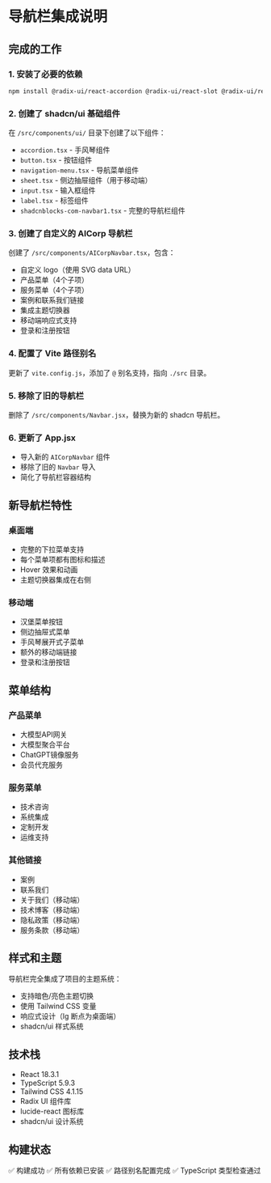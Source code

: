 # 导航栏集成说明

## 完成的工作

### 1. 安装了必要的依赖
```bash
npm install @radix-ui/react-accordion @radix-ui/react-slot @radix-ui/react-icons @radix-ui/react-navigation-menu @radix-ui/react-dialog @radix-ui/react-label
```

### 2. 创建了 shadcn/ui 基础组件
在 `/src/components/ui/` 目录下创建了以下组件：
- `accordion.tsx` - 手风琴组件
- `button.tsx` - 按钮组件
- `navigation-menu.tsx` - 导航菜单组件
- `sheet.tsx` - 侧边抽屉组件（用于移动端）
- `input.tsx` - 输入框组件
- `label.tsx` - 标签组件
- `shadcnblocks-com-navbar1.tsx` - 完整的导航栏组件

### 3. 创建了自定义的 AICorp 导航栏
创建了 `/src/components/AICorpNavbar.tsx`，包含：
- 自定义 logo（使用 SVG data URL）
- 产品菜单（4个子项）
- 服务菜单（4个子项）
- 案例和联系我们链接
- 集成主题切换器
- 移动端响应式支持
- 登录和注册按钮

### 4. 配置了 Vite 路径别名
更新了 `vite.config.js`，添加了 `@` 别名支持，指向 `./src` 目录。

### 5. 移除了旧的导航栏
删除了 `/src/components/Navbar.jsx`，替换为新的 shadcn 导航栏。

### 6. 更新了 App.jsx
- 导入新的 `AICorpNavbar` 组件
- 移除了旧的 `Navbar` 导入
- 简化了导航栏容器结构

## 新导航栏特性

### 桌面端
- 完整的下拉菜单支持
- 每个菜单项都有图标和描述
- Hover 效果和动画
- 主题切换器集成在右侧

### 移动端
- 汉堡菜单按钮
- 侧边抽屉式菜单
- 手风琴展开式子菜单
- 额外的移动端链接
- 登录和注册按钮

## 菜单结构

### 产品菜单
- 大模型API网关
- 大模型聚合平台
- ChatGPT镜像服务
- 会员代充服务

### 服务菜单
- 技术咨询
- 系统集成
- 定制开发
- 运维支持

### 其他链接
- 案例
- 联系我们
- 关于我们（移动端）
- 技术博客（移动端）
- 隐私政策（移动端）
- 服务条款（移动端）

## 样式和主题

导航栏完全集成了项目的主题系统：
- 支持暗色/亮色主题切换
- 使用 Tailwind CSS 变量
- 响应式设计（lg 断点为桌面端）
- shadcn/ui 样式系统

## 技术栈

- React 18.3.1
- TypeScript 5.9.3
- Tailwind CSS 4.1.15
- Radix UI 组件库
- lucide-react 图标库
- shadcn/ui 设计系统

## 构建状态

✅ 构建成功
✅ 所有依赖已安装
✅ 路径别名配置完成
✅ TypeScript 类型检查通过

